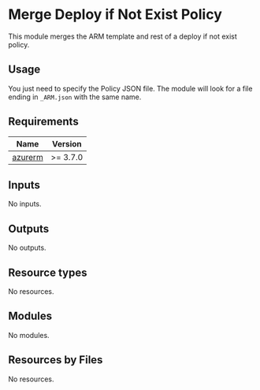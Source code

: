 # Merge Deploy if Not Exist Policy

This module merges the ARM template and rest of a deploy if not exist policy. 

## Usage

You just need to specify the Policy JSON file. The module will look for a file ending in `_ARM.json` with the same name.

<!-- BEGIN_TF_DOCS -->

## Requirements

| Name | Version |
|------|---------|
| <a name="requirement_azurerm"></a> [azurerm](#requirement\_azurerm) | >= 3.7.0 |

## Inputs

No inputs.
## Outputs

No outputs.
## Resource types

No resources.


## Modules

No modules.
## Resources by Files

No resources.

<!-- END_TF_DOCS -->
